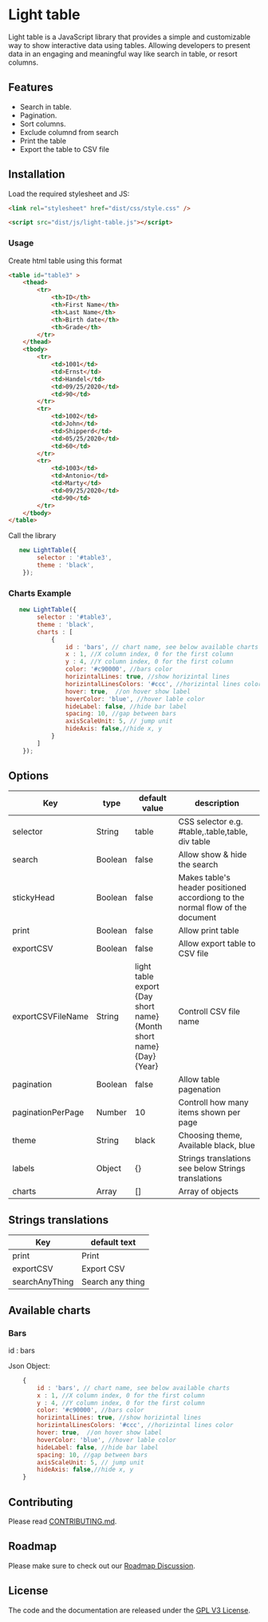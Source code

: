 # Light table 


Light table is a JavaScript library that provides a simple and customizable way to show interactive data using tables. Allowing developers to present data in an engaging and meaningful way like search in table, or resort columns. 


## Features

- Search in table.
- Pagination.
- Sort columns.
- Exclude columnd from search
- Print the table
- Export the table to CSV file

## Installation

Load the required stylesheet and JS:

```html
<link rel="stylesheet" href="dist/css/style.css" />
```

```html
<script src="dist/js/light-table.js"></script>
```


### Usage
Create html table using this format

```html
<table id="table3" >
    <thead>
        <tr>
            <th>ID</th>
            <th>First Name</th>
            <th>Last Name</th>
            <th>Birth date</th>
            <th>Grade</th>
        </tr>
    </thead>
    <tbody>
        <tr>
            <td>1001</td>
            <td>Ernst</td>
            <td>Handel</td>
            <td>09/25/2020</td>
            <td>90</td>
        </tr>
        <tr>
            <td>1002</td>
            <td>John</td>
            <td>Shipperd</td>
            <td>05/25/2020</td>
            <td>60</td>
        </tr>
        <tr>
            <td>1003</td>
            <td>Antonio</td>
            <td>Marty</td>
            <td>09/25/2020</td>
            <td>90</td>
        </tr>
    </tbody>
</table>
```


Call the library
```javascript
   new LightTable({
        selector : '#table3',
        theme : 'black',
    });
```


### Charts Example
```javascript
   new LightTable({
        selector : '#table3',
        theme : 'black',
        charts : [
            {
                id : 'bars', // chart name, see below available charts
                x : 1, //X column index, 0 for the first column
                y : 4, //Y column index, 0 for the first column
                color: '#c90000', //bars color
                horizintalLines: true, //show horizintal lines
                horizintalLinesColors: '#ccc', //horizintal lines color
                hover: true,  //on hover show label
                hoverColor: 'blue', //hover lable color
                hideLabel: false, //hide bar label
                spacing: 10, //gap between bars
                axisScaleUnit: 5, // jump unit
                hideAxis: false,//hide x, y
            }
        ]
    });
```


## Options
| Key  | type | default value | description |
| ------------- | ------------- | ------------- | ------------- |
| selector  | String  | table  | CSS selector e.g. #table,.table,table, div table  |
| search  | Boolean  | false  | Allow show & hide the search |
| stickyHead  | Boolean  | false  | Makes table's header positioned accordiong to the normal flow of the document |
| print  | Boolean  | false  | Allow print table |
| exportCSV  | Boolean  | false  | Allow export table to CSV file |
| exportCSVFileName  | String  | light table export {Day short name} {Month short name} {Day} {Year}  | Controll CSV file name  |
| pagination  | Boolean  | false  | Allow table pagenation |
| paginationPerPage  | Number  | 10  | Controll how many items shown per page |
| theme  | String  | black  | Choosing theme, Available black, blue |
| labels  | Object  | {}  | Strings translations see below Strings translations |
| charts  | Array  | []  | Array of objects |

## Strings translations
| Key  | default text |
| ------------- | ------------- |
| print  | Print  |
| exportCSV  | Export CSV  |
| searchAnyThing  | Search any thing  |


## Available charts

### Bars
id : bars

Json Object: 

```javascript
    {
        id : 'bars', // chart name, see below available charts
        x : 1, //X column index, 0 for the first column
        y : 4, //Y column index, 0 for the first column
        color: '#c90000', //bars color
        horizintalLines: true, //show horizintal lines
        horizintalLinesColors: '#ccc', //horizintal lines color
        hover: true,  //on hover show label
        hoverColor: 'blue', //hover lable color
        hideLabel: false, //hide bar label
        spacing: 10, //gap between bars
        axisScaleUnit: 5, // jump unit
        hideAxis: false,//hide x, y
    }
```



## Contributing

Please read [CONTRIBUTING.md](CONTRIBUTING.md).



## Roadmap

Please make sure to check out our [Roadmap Discussion](https://github.com/khaliljarban/light-table/issues).



## License

The code and the documentation are released under the [GPL V3 License](LICENSE).